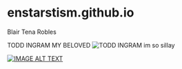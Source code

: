 # enstarstism.github.io
Blair Tena Robles

TODD INGRAM MY BELOVED 
![TODD INGRAM](https://static.wikia.nocookie.net/scottpilgrim/images/2/2d/Todd_ingram.png)
im so sillay

[![IMAGE ALT TEXT](http://img.youtube.com/vi/ye5v9mOkDh8/0.jpg)](http://www.youtube.com/watch?v=ye5v9mOkDh8 "ATARASHII GAKKO! - 新しい学校のリーダーズ ｢恋ゲバ｣")
